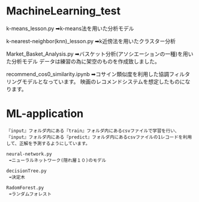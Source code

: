 # MachineLearning_test

k-means_lesson.py
   ➡k-means法を用いた分析モデル

k-nearest-neighbor(knn)_lesson.py
   ➡k近傍法を用いたクラスター分析

Market_Basket_Analysis.py
   ➡バスケット分析(アソシエーションの一種)を用いた分析モデル
   データは練習の為に架空のものを作成致しました。

recommend_cos0_similarity.ipynb
   ➡コサイン類似度を利用した協調フィルタリングモデルとなっています。
   映画のレコメンドシステムを想定したものになります。


   # ML-application

    『input』フォルダ内にある『train』フォルダ内にあるcsvファイルで学習を行い、
    『input』フォルダ内にある『predict』フォルダ内にあるcsvファイルの1レコードを利用して、正解を予測するようにしています。

    neural-network.py
     ➡ニューラルネットワーク(隠れ層１０)のモデル
     
    decisionTree.py
     ➡決定木

    RadomForest.py
     ➡ランダムフォレスト
